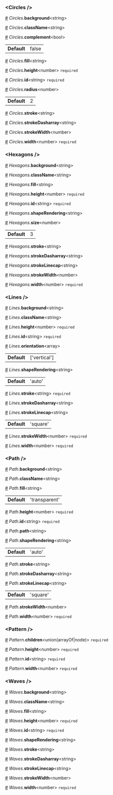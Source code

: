 ### &lt;Circles /&gt;


<a name="Circles__background" href="#Circles__background">#</a> *Circles*.**background**&lt;string&gt;  

<a name="Circles__className" href="#Circles__className">#</a> *Circles*.**className**&lt;string&gt;  

<a name="Circles__complement" href="#Circles__complement">#</a> *Circles*.**complement**&lt;bool&gt;  <table><tr><td><strong>Default</strong></td><td>false</td></td></table>

<a name="Circles__fill" href="#Circles__fill">#</a> *Circles*.**fill**&lt;string&gt;  

<a name="Circles__height" href="#Circles__height">#</a> *Circles*.**height**&lt;number&gt; `required` 

<a name="Circles__id" href="#Circles__id">#</a> *Circles*.**id**&lt;string&gt; `required` 

<a name="Circles__radius" href="#Circles__radius">#</a> *Circles*.**radius**&lt;number&gt;  <table><tr><td><strong>Default</strong></td><td>2</td></td></table>

<a name="Circles__stroke" href="#Circles__stroke">#</a> *Circles*.**stroke**&lt;string&gt;  

<a name="Circles__strokeDasharray" href="#Circles__strokeDasharray">#</a> *Circles*.**strokeDasharray**&lt;string&gt;  

<a name="Circles__strokeWidth" href="#Circles__strokeWidth">#</a> *Circles*.**strokeWidth**&lt;number&gt;  

<a name="Circles__width" href="#Circles__width">#</a> *Circles*.**width**&lt;number&gt; `required` 

### &lt;Hexagons /&gt;


<a name="Hexagons__background" href="#Hexagons__background">#</a> *Hexagons*.**background**&lt;string&gt;  

<a name="Hexagons__className" href="#Hexagons__className">#</a> *Hexagons*.**className**&lt;string&gt;  

<a name="Hexagons__fill" href="#Hexagons__fill">#</a> *Hexagons*.**fill**&lt;string&gt;  

<a name="Hexagons__height" href="#Hexagons__height">#</a> *Hexagons*.**height**&lt;number&gt; `required` 

<a name="Hexagons__id" href="#Hexagons__id">#</a> *Hexagons*.**id**&lt;string&gt; `required` 

<a name="Hexagons__shapeRendering" href="#Hexagons__shapeRendering">#</a> *Hexagons*.**shapeRendering**&lt;string&gt;  

<a name="Hexagons__size" href="#Hexagons__size">#</a> *Hexagons*.**size**&lt;number&gt;  <table><tr><td><strong>Default</strong></td><td>3</td></td></table>

<a name="Hexagons__stroke" href="#Hexagons__stroke">#</a> *Hexagons*.**stroke**&lt;string&gt;  

<a name="Hexagons__strokeDasharray" href="#Hexagons__strokeDasharray">#</a> *Hexagons*.**strokeDasharray**&lt;string&gt;  

<a name="Hexagons__strokeLinecap" href="#Hexagons__strokeLinecap">#</a> *Hexagons*.**strokeLinecap**&lt;string&gt;  

<a name="Hexagons__strokeWidth" href="#Hexagons__strokeWidth">#</a> *Hexagons*.**strokeWidth**&lt;number&gt;  

<a name="Hexagons__width" href="#Hexagons__width">#</a> *Hexagons*.**width**&lt;number&gt; `required` 

### &lt;Lines /&gt;


<a name="Lines__background" href="#Lines__background">#</a> *Lines*.**background**&lt;string&gt;  

<a name="Lines__className" href="#Lines__className">#</a> *Lines*.**className**&lt;string&gt;  

<a name="Lines__height" href="#Lines__height">#</a> *Lines*.**height**&lt;number&gt; `required` 

<a name="Lines__id" href="#Lines__id">#</a> *Lines*.**id**&lt;string&gt; `required` 

<a name="Lines__orientation" href="#Lines__orientation">#</a> *Lines*.**orientation**&lt;array&gt;  <table><tr><td><strong>Default</strong></td><td>['vertical']</td></td></table>

<a name="Lines__shapeRendering" href="#Lines__shapeRendering">#</a> *Lines*.**shapeRendering**&lt;string&gt;  <table><tr><td><strong>Default</strong></td><td>'auto'</td></td></table>

<a name="Lines__stroke" href="#Lines__stroke">#</a> *Lines*.**stroke**&lt;string&gt; `required` 

<a name="Lines__strokeDasharray" href="#Lines__strokeDasharray">#</a> *Lines*.**strokeDasharray**&lt;string&gt;  

<a name="Lines__strokeLinecap" href="#Lines__strokeLinecap">#</a> *Lines*.**strokeLinecap**&lt;string&gt;  <table><tr><td><strong>Default</strong></td><td>'square'</td></td></table>

<a name="Lines__strokeWidth" href="#Lines__strokeWidth">#</a> *Lines*.**strokeWidth**&lt;number&gt; `required` 

<a name="Lines__width" href="#Lines__width">#</a> *Lines*.**width**&lt;number&gt; `required` 

### &lt;Path /&gt;


<a name="Path__background" href="#Path__background">#</a> *Path*.**background**&lt;string&gt;  

<a name="Path__className" href="#Path__className">#</a> *Path*.**className**&lt;string&gt;  

<a name="Path__fill" href="#Path__fill">#</a> *Path*.**fill**&lt;string&gt;  <table><tr><td><strong>Default</strong></td><td>'transparent'</td></td></table>

<a name="Path__height" href="#Path__height">#</a> *Path*.**height**&lt;number&gt; `required` 

<a name="Path__id" href="#Path__id">#</a> *Path*.**id**&lt;string&gt; `required` 

<a name="Path__path" href="#Path__path">#</a> *Path*.**path**&lt;string&gt;  

<a name="Path__shapeRendering" href="#Path__shapeRendering">#</a> *Path*.**shapeRendering**&lt;string&gt;  <table><tr><td><strong>Default</strong></td><td>'auto'</td></td></table>

<a name="Path__stroke" href="#Path__stroke">#</a> *Path*.**stroke**&lt;string&gt;  

<a name="Path__strokeDasharray" href="#Path__strokeDasharray">#</a> *Path*.**strokeDasharray**&lt;string&gt;  

<a name="Path__strokeLinecap" href="#Path__strokeLinecap">#</a> *Path*.**strokeLinecap**&lt;string&gt;  <table><tr><td><strong>Default</strong></td><td>'square'</td></td></table>

<a name="Path__strokeWidth" href="#Path__strokeWidth">#</a> *Path*.**strokeWidth**&lt;number&gt;  

<a name="Path__width" href="#Path__width">#</a> *Path*.**width**&lt;number&gt; `required` 

### &lt;Pattern /&gt;


<a name="Pattern__children" href="#Pattern__children">#</a> *Pattern*.**children**&lt;union(arrayOf|node)&gt; `required` 

<a name="Pattern__height" href="#Pattern__height">#</a> *Pattern*.**height**&lt;number&gt; `required` 

<a name="Pattern__id" href="#Pattern__id">#</a> *Pattern*.**id**&lt;string&gt; `required` 

<a name="Pattern__width" href="#Pattern__width">#</a> *Pattern*.**width**&lt;number&gt; `required` 

### &lt;Waves /&gt;


<a name="Waves__background" href="#Waves__background">#</a> *Waves*.**background**&lt;string&gt;  

<a name="Waves__className" href="#Waves__className">#</a> *Waves*.**className**&lt;string&gt;  

<a name="Waves__fill" href="#Waves__fill">#</a> *Waves*.**fill**&lt;string&gt;  

<a name="Waves__height" href="#Waves__height">#</a> *Waves*.**height**&lt;number&gt; `required` 

<a name="Waves__id" href="#Waves__id">#</a> *Waves*.**id**&lt;string&gt; `required` 

<a name="Waves__shapeRendering" href="#Waves__shapeRendering">#</a> *Waves*.**shapeRendering**&lt;string&gt;  

<a name="Waves__stroke" href="#Waves__stroke">#</a> *Waves*.**stroke**&lt;string&gt;  

<a name="Waves__strokeDasharray" href="#Waves__strokeDasharray">#</a> *Waves*.**strokeDasharray**&lt;string&gt;  

<a name="Waves__strokeLinecap" href="#Waves__strokeLinecap">#</a> *Waves*.**strokeLinecap**&lt;string&gt;  

<a name="Waves__strokeWidth" href="#Waves__strokeWidth">#</a> *Waves*.**strokeWidth**&lt;number&gt;  

<a name="Waves__width" href="#Waves__width">#</a> *Waves*.**width**&lt;number&gt; `required` 
